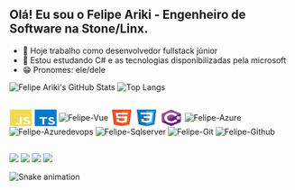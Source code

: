 ## Olá! Eu sou o Felipe Ariki - Engenheiro de Software na Stone/Linx.

- 🔭 Hoje trabalho como desenvolvedor fullstack júnior
- 🌱 Estou estudando C# e as tecnologias disponibilizadas pela microsoft
- 😁 Pronomes: ele/dele

![Felipe Ariki's GitHub Stats](https://github-readme-stats.vercel.app/api?username=FelipeAriki&show_icons=true&theme=dark)
![Top Langs](https://github-readme-stats.vercel.app/api/top-langs/?username=FelipeAriki&size_weight=0.5&count_weight=0.5&layout=compact)

<div style="display: inline_block"><br>
  <img align="center" alt="Felipe-Js" height="30" width="40" src="https://raw.githubusercontent.com/devicons/devicon/master/icons/javascript/javascript-plain.svg">
  <img align="center" alt="Felipe-Ts" height="30" width="40" src="https://raw.githubusercontent.com/devicons/devicon/master/icons/typescript/typescript-plain.svg">
  <img align="center" alt="Felipe-Vue" height="30" width="40" src="https://cdn.jsdelivr.net/gh/devicons/devicon@latest/icons/vuejs/vuejs-original-wordmark.svg">
  <img align="center" alt="Felipe-HTML" height="30" width="40" src="https://raw.githubusercontent.com/devicons/devicon/master/icons/html5/html5-original.svg">
  <img align="center" alt="Felipe-CSS" height="30" width="40" src="https://raw.githubusercontent.com/devicons/devicon/master/icons/css3/css3-original.svg">
  <img align="center" alt="Felipe-Csharp" height="30" width="40" src="https://raw.githubusercontent.com/devicons/devicon/master/icons/csharp/csharp-original.svg">
  <img align="center" alt="Felipe-Azure" height="30" width="40" src="https://cdn.jsdelivr.net/gh/devicons/devicon@latest/icons/azure/azure-original-wordmark.svg">
  <img align="center" alt="Felipe-Azuredevops" height="30" width="40" src="https://cdn.jsdelivr.net/gh/devicons/devicon@latest/icons/azuredevops/azuredevops-original.svg">
  <img align="center" alt="Felipe-Sqlserver" height="30" width="40" src="https://cdn.jsdelivr.net/gh/devicons/devicon@latest/icons/microsoftsqlserver/microsoftsqlserver-original-wordmark.svg">
  <img align="center" alt="Felipe-Git" height="30" width="40" src="https://cdn.jsdelivr.net/gh/devicons/devicon@latest/icons/git/git-original-wordmark.svg">
  <img align="center" alt="Felipe-Github" height="30" width="40" src="https://cdn.jsdelivr.net/gh/devicons/devicon@latest/icons/github/github-original-wordmark.svg">
</div>
  
  ##
 
<div> 
  <a href="https://instagram.com/felipeariki" target="_blank"><img src="https://img.shields.io/badge/-Instagram-%23E4405F?style=for-the-badge&logo=instagram&logoColor=white" target="_blank"></a>
   <a href="https://discord.gg/felipeariki" target="_blank"><img src="https://img.shields.io/badge/Discord-7289DA?style=for-the-badge&logo=discord&logoColor=white" target="_blank"></a> 
  <a href = "mailto:felipeariki3@gmail.com"><img src="https://img.shields.io/badge/-Gmail-%23333?style=for-the-badge&logo=gmail&logoColor=white" target="_blank"></a>
  <a href="https://www.linkedin.com/in/felipe-ariki-rocha-sanches-1b2757220" target="_blank"><img src="https://img.shields.io/badge/-LinkedIn-%230077B5?style=for-the-badge&logo=linkedin&logoColor=white" target="_blank"></a> 
</div>

![Snake animation](https://github.com/FelipeAriki/FelipeAriki/blob/output/git-hub-contribution-grid-snake.svg)
